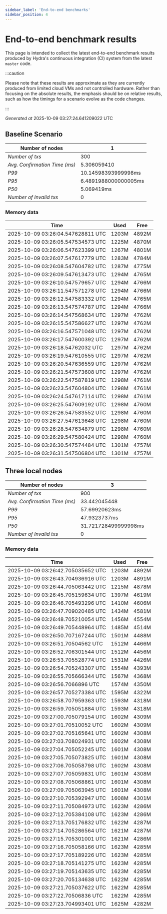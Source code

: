 ```yaml
--- 
sidebar_label: 'End-to-end benchmarks' 
sidebar_position: 4 
--- 
```


# End-to-end benchmark results 

This page is intended to collect the latest end-to-end benchmark  results produced by Hydra's continuous integration (CI) system from  the latest `master` code.

:::caution

Please note that these results are approximate  as they are currently produced from limited cloud VMs and not controlled hardware.  Rather than focusing on the absolute results,   the emphasis should be on relative results,  such as how the timings for a scenario evolve as the code changes.

:::

_Generated at_  2025-10-09 03:27:24.641209022 UTC


## Baseline Scenario



| Number of nodes |  1 | 
| -- | -- |
| _Number of txs_ | 300 |
| _Avg. Confirmation Time (ms)_ | 5.306059410 |
| _P99_ | 10.14598393999998ms |
| _P95_ | 6.4891988000000005ms |
| _P50_ | 5.069419ms |
| _Number of Invalid txs_ | 0 |
      

### Memory data 

 | Time | Used | Free | 
|------------------------------------|------|------|
 | 2025-10-09 03:26:04.547628811 UTC | 1203M | 4892M | 
 | 2025-10-09 03:26:05.547534573 UTC | 1225M | 4870M | 
 | 2025-10-09 03:26:06.547623399 UTC | 1267M | 4801M | 
 | 2025-10-09 03:26:07.547617779 UTC | 1283M | 4784M | 
 | 2025-10-09 03:26:08.547604782 UTC | 1287M | 4775M | 
 | 2025-10-09 03:26:09.547613473 UTC | 1294M | 4765M | 
 | 2025-10-09 03:26:10.547579657 UTC | 1294M | 4766M | 
 | 2025-10-09 03:26:11.547571278 UTC | 1294M | 4766M | 
 | 2025-10-09 03:26:12.547583332 UTC | 1294M | 4765M | 
 | 2025-10-09 03:26:13.547574787 UTC | 1294M | 4766M | 
 | 2025-10-09 03:26:14.547568634 UTC | 1297M | 4762M | 
 | 2025-10-09 03:26:15.547586627 UTC | 1297M | 4762M | 
 | 2025-10-09 03:26:16.547571048 UTC | 1297M | 4762M | 
 | 2025-10-09 03:26:17.547600392 UTC | 1297M | 4762M | 
 | 2025-10-09 03:26:18.54762032 UTC | 1297M | 4762M | 
 | 2025-10-09 03:26:19.547610555 UTC | 1297M | 4762M | 
 | 2025-10-09 03:26:20.547636559 UTC | 1297M | 4762M | 
 | 2025-10-09 03:26:21.547573608 UTC | 1297M | 4762M | 
 | 2025-10-09 03:26:22.547587819 UTC | 1298M | 4761M | 
 | 2025-10-09 03:26:23.547604804 UTC | 1298M | 4761M | 
 | 2025-10-09 03:26:24.547617114 UTC | 1298M | 4761M | 
 | 2025-10-09 03:26:25.547609192 UTC | 1298M | 4760M | 
 | 2025-10-09 03:26:26.547583552 UTC | 1298M | 4760M | 
 | 2025-10-09 03:26:27.547613648 UTC | 1298M | 4760M | 
 | 2025-10-09 03:26:28.547634879 UTC | 1298M | 4760M | 
 | 2025-10-09 03:26:29.547580424 UTC | 1298M | 4760M | 
 | 2025-10-09 03:26:30.547574484 UTC | 1301M | 4757M | 
 | 2025-10-09 03:26:31.547506804 UTC | 1301M | 4757M | 


## Three local nodes



| Number of nodes |  3 | 
| -- | -- |
| _Number of txs_ | 900 |
| _Avg. Confirmation Time (ms)_ | 33.442045448 |
| _P99_ | 57.69920623ms |
| _P95_ | 47.9323737ms |
| _P50_ | 31.721728499999998ms |
| _Number of Invalid txs_ | 0 |
      

### Memory data 

 | Time | Used | Free | 
|------------------------------------|------|------|
 | 2025-10-09 03:26:42.705035652 UTC | 1203M | 4892M | 
 | 2025-10-09 03:26:43.704936916 UTC | 1203M | 4891M | 
 | 2025-10-09 03:26:44.705063442 UTC | 1215M | 4878M | 
 | 2025-10-09 03:26:45.705159634 UTC | 1397M | 4619M | 
 | 2025-10-09 03:26:46.705493296 UTC | 1410M | 4606M | 
 | 2025-10-09 03:26:47.709020485 UTC | 1434M | 4581M | 
 | 2025-10-09 03:26:48.705210054 UTC | 1456M | 4554M | 
 | 2025-10-09 03:26:49.705448964 UTC | 1485M | 4514M | 
 | 2025-10-09 03:26:50.707167244 UTC | 1501M | 4488M | 
 | 2025-10-09 03:26:51.70504562 UTC | 1512M | 4466M | 
 | 2025-10-09 03:26:52.706301544 UTC | 1512M | 4456M | 
 | 2025-10-09 03:26:53.705528774 UTC | 1531M | 4426M | 
 | 2025-10-09 03:26:54.705243307 UTC | 1554M | 4393M | 
 | 2025-10-09 03:26:55.705666344 UTC | 1567M | 4368M | 
 | 2025-10-09 03:26:56.7066896 UTC | 1574M | 4350M | 
 | 2025-10-09 03:26:57.705273384 UTC | 1595M | 4322M | 
 | 2025-10-09 03:26:58.707959363 UTC | 1593M | 4318M | 
 | 2025-10-09 03:26:59.705051884 UTC | 1593M | 4318M | 
 | 2025-10-09 03:27:00.705079154 UTC | 1602M | 4309M | 
 | 2025-10-09 03:27:01.70510052 UTC | 1602M | 4309M | 
 | 2025-10-09 03:27:02.705165641 UTC | 1602M | 4308M | 
 | 2025-10-09 03:27:03.708024931 UTC | 1602M | 4308M | 
 | 2025-10-09 03:27:04.705052245 UTC | 1601M | 4308M | 
 | 2025-10-09 03:27:05.705073825 UTC | 1601M | 4308M | 
 | 2025-10-09 03:27:06.705058798 UTC | 1602M | 4308M | 
 | 2025-10-09 03:27:07.705059831 UTC | 1601M | 4308M | 
 | 2025-10-09 03:27:08.705068861 UTC | 1601M | 4308M | 
 | 2025-10-09 03:27:09.705063945 UTC | 1601M | 4308M | 
 | 2025-10-09 03:27:10.705392947 UTC | 1608M | 4301M | 
 | 2025-10-09 03:27:11.705084973 UTC | 1623M | 4286M | 
 | 2025-10-09 03:27:12.705384108 UTC | 1623M | 4286M | 
 | 2025-10-09 03:27:13.705176832 UTC | 1622M | 4287M | 
 | 2025-10-09 03:27:14.705286564 UTC | 1621M | 4287M | 
 | 2025-10-09 03:27:15.705301001 UTC | 1621M | 4286M | 
 | 2025-10-09 03:27:16.705058166 UTC | 1623M | 4285M | 
 | 2025-10-09 03:27:17.705189226 UTC | 1623M | 4285M | 
 | 2025-10-09 03:27:18.705141275 UTC | 1623M | 4285M | 
 | 2025-10-09 03:27:19.705143635 UTC | 1623M | 4285M | 
 | 2025-10-09 03:27:20.705134638 UTC | 1622M | 4285M | 
 | 2025-10-09 03:27:21.705037622 UTC | 1622M | 4285M | 
 | 2025-10-09 03:27:22.70506836 UTC | 1622M | 4285M | 
 | 2025-10-09 03:27:23.704993401 UTC | 1625M | 4282M | 

